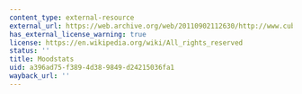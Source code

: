 ```yaml
---
content_type: external-resource
external_url: https://web.archive.org/web/20110902112630/http://www.cubancouncil.com/work/project/moodstats
has_external_license_warning: true
license: https://en.wikipedia.org/wiki/All_rights_reserved
status: ''
title: Moodstats
uid: a396ad75-f389-4d38-9849-d24215036fa1
wayback_url: ''
---
```

